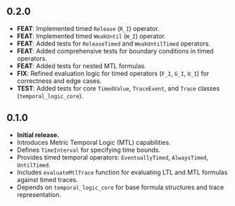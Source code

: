 ## 0.2.0

* **FEAT**: Implemented timed `Release` (`R_I`) operator.
* **FEAT**: Implemented timed `WeakUntil` (`W_I`) operator.
* **FEAT**: Added tests for `ReleaseTimed` and `WeakUntilTimed` operators.
* **FEAT**: Added comprehensive tests for boundary conditions in timed operators.
* **FEAT**: Added tests for nested MTL formulas.
* **FIX**: Refined evaluation logic for timed operators (`F_I`, `G_I`, `U_I`) for correctness and edge cases.
* **TEST**: Added tests for core `TimedValue`, `TraceEvent`, and `Trace` classes (`temporal_logic_core`).

## 0.1.0

* **Initial release.**
* Introduces Metric Temporal Logic (MTL) capabilities.
* Defines `TimeInterval` for specifying time bounds.
* Provides timed temporal operators: `EventuallyTimed`, `AlwaysTimed`, `UntilTimed`.
* Includes `evaluateMtlTrace` function for evaluating LTL and MTL formulas against timed traces.
* Depends on `temporal_logic_core` for base formula structures and trace representation.
